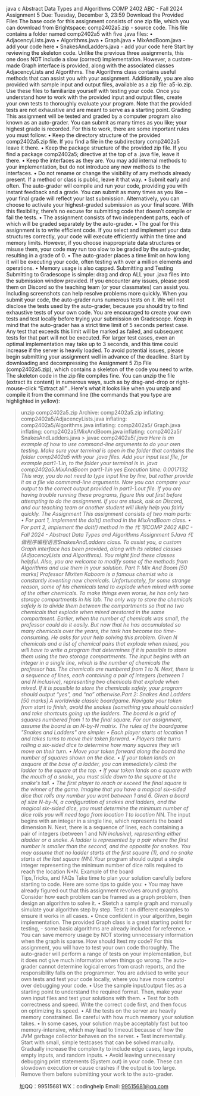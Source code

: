java c
Abstract Data Types and Algorithms
COMP 2402 ABC -   Fall 2024
Assignment 5
Due: Tuesday,   December 3, 23:59
Download the   Provided   Files
The   base code for this assignment consists of   one   zip   file,   which you   can   download   from   Brightspace:   comp2402a5.zip - source code. This file contains a folder   named   comp2402a5   with   five   .java   files:
•          AdjacencyLists.java
•          Algorithms.java
•            Graph.java
•          MixAndBoom.java   - add   your   code   here
•          SnakesAndLadders.java   - add   your   code   here
Start   by   reviewing the skeleton code.   Unlike the   previous three assignments, this   one   does   NOT   include   a slow   (correct)   implementation.   However,   a custom-made Graph   interface   is   provided, along with the   associated classes AdjacencyLists   and Algorithms. The Algorithms   class contains   useful methods that can assist you with your   assignment.
Additionally, you are also   provided with sample   input and   output   files,   available   as   a   zip file:   a5-io.zip.
Use these files to familiarize yourself with testing your code.   Once you   understand   how to   work   with   the   provided   input and output files, create your own tests to   thoroughly   evaluate   your   program.   Note   that the   provided tests are   not exhaustive and   are   meant to serve   as   a   starting   point.
Grading
This assignment will   be tested and graded   by a   computer   program   also   known   as   an   auto-grader. You   can submit as   many times as you   like; your   highest grade   is   recorded.   For this to   work,   there   are   some   important   rules you   must   follow:
•          Keep the   directory   structure   of the   provided   comp2402a5.zip file.   If you find   a   file   in   the   subdirectory   comp2402a5   leave   it there.
•          Keep the   package structure   of the   provided   zip   file.   If   you   find   a      package comp2402a5;   directive at the top of a   .java   file,   leave   it   there.
•          Keep the   interfaces as   they   are.   You   may   add   internal   methods   to   your   implementation,   but   do   not   introduce any   new   methods to the   interfaces.
•          Do   not   rename or   change   the   visibility   of   any   methods   already   present.   If   a   method   or   class   is   public,   leave   it that way.
•          Submit early and   often. The   auto-grader   will   compile   and   run   your   code,   providing   you   with instant feedback and a grade. You can   submit   as   many   times   as you   like   –   your   final   grade   will   reflect your   last submission. Alternatively, you can choose to   activate your   highest-graded
submission as your final score. With this flexibility, there’s   no excuse   for   submitting   code   that   doesn’t compile or fail   the tests.
•          The assignment consists of two   independent   parts,   each   of   which   will   be   graded   separately   by   the auto-grader.
•          The goal for this assignment   is to   write   efficient   code.   If you   select   and   implement   your   data   structures correctly, your code will execute efficiently within   the   time   and   memory   limits.
However,   if you choose   inappropriate data structures or   misuse them,   your   code   may   run   too   slow to   be graded   by the auto-grader,   resulting   in a grade   of   0.
•          The auto-grader   places a time   limit   on   how   long   it   will   be   executing   your   code,   often   testing with over a   million elements and   operations.
•            Memory   usage   is also capped.
Submitting and Testing
Submitting to Gradescope   is simple: drag and   drop   ALL   your   .java files   into   the   submission   window   provided.   If you encounter any   issues,   please   post them on   Discord so the teaching   team   (or   your classmates) can assist you.   Including screenshots can   help   resolve   problems   more   quickly.
When you submit your code, the auto-grader   runs   numerous tests   on   it.   We   will   not   disclose the tests used   by the auto-grader,   because you should try to find   exhaustive tests   of your   own   code.   You   are   encouraged to create your own tests and test   locally   before trying your   submission   on   Gradescope.   Keep   in   mind that the auto-grader   has a strict time   limit of   5   seconds   pertest   case.   Any   test   that   exceeds   this         limit will   be   marked as failed, and subsequent tests for   that   part   will   not   be   executed.   For   larger   test   cases, even an optimal   implementation   may take   up to   3 seconds,   and this   time   could   increase   if the   server   is   heavily   loaded. To avoid   potential   issues,   please   begin submitting your assignment well   in advance of the   deadline.
Start   by downloading and decompressing the Assignment 5   Zip   File   (comp2402a5.zip),   which   contains   a         skeleton of the code you   need to write. The skeleton   code   in the   zip file   compiles   fine.   You   can   unzip   the   file   (extract   its content)   in   numerous ways, such as   by drag-and-drop   or   right-mouse-click “Extract   all”   .               Here's what   it   looks   like when you   unzip and compile   it from   the   command   line   (the   commands   that   you   type are   highlighted   in yellow):
>   unzip   comp2402a5.zip
Archive:    comp2402a5.zip
inflating: comp2402a5/AdjacencyLists.java   inflating: comp2402a5/Algorithms.java
inflating: comp2402a5/   Graph.java
inflating: comp2402a5/MixAndBoom.java
inflating: comp2402a5/   SnakesAndLadders.java   >   javac   comp2402a5/*.java
Here   is an example of   how to   use command-line arguments   to   do   your   own testing.   Make   sure   your
terminal is open   in the folder that contains the   folder   comp2402a5   with   your   .java   files.   Add   your   input   test file, for example   part1-1.in, to the folder your terminal   is   in.
>   java comp2402a5.MixAndBoom   part1-1.in   yes
Execution time:   0.0017132
This way, you do   not   need to type   input   line   by   line,   but   rather   provide   it as   a file   via   command-line   arguments.   Now you can compare your output to the correct   output   provided   in   part1-1.out   file.
If you are   having trouble   running these   programs, figure this out first   before   attempting to   do   the   assignment.   If you are stuck, ask on   Discord,   and our   teaching   team   or   another   student   will   likely   help   you fairly   quickly.
The Assignment
This assignment consists of two   main   parts:
•          For   part   1,   implement the   doIt()   method   in the   MixAndBoom   class.
•          For   part 2,   implement the   doIt()   method   in   the   代 写COMP 2402 ABC - Fall 2024 - Abstract Data Types and Algorithms Assignment 5Java
代做程序编程语言SnakesAndLadders   class.
To   assist you, a custom Graph   interface   has   been   provided, along with   its   related   classes
(AdjacencyLists   and Algorithms). You   might find these classes   helpful. Also, you are welcome   to   modify some of the   methods from Algorithms   and   use them   in your solution.
Part   1:   Mix And   Boom   [50 marks]   Professor   Mixiten   Kaboom   is a famous chemist   who   is   constantly inventing   new chemicals.   Unfortunately, for some strange   reason, some   of   his   chemicals   tend to   explode when   mixed with some of the other   chemicals. To   make   things   even   worse,   he   has   only   two   storage compartments   in   his   lab. The only way to store the   chemicals   safely   is   to   divide   them   between   the compartments so that   no two chemicals that explode   when   mixed   arestored   in   the   same   compartment.   Earlier, when the   number of chemicals was small, the   professor   could   do   it   easily.   But   now that   he   has accumulated so   many chemicals over the   years,   the   task   has   become   too   time-   consuming.   He asks for your   help solving this   problem. Given   N chemicals   and   a   list   of   chemical   pairs
that explode when   mixed, you will   have to write a   program   that   determines   if   it   is   possible to   store   them   using the two storage compartments.
The   input   begins with an   integer   in a   single   line, which   is the   number   of   chemicals the   professor   has. The   chemicals are   numbered from   1 to   N.   Next, there   is a sequence   of   lines,   each   containing   a   pair   of         integers   (between   1 and   N   inclusive),   representing two chemicals that explode   when   mixed.   If   it   is   possible to store the chemicals   safely, your   program should   output “yes”,   and “no”   otherwise.Part 2: Snakes And   Ladders   [50   marks] A worldwide classic   boardgame.   Navigate your token   from   start      to finish, avoid the snakes   (something you should   consider)   and take   shortcuts   going   up the   ladders.   The   board   is a grid of squares   numbered from   1 to   the   final   square.   For   our   assignment,   assume   the   board   is      an   N-by-N   matrix.
The   rules of the   boardgame   "Snakes and   Ladders" are simple:
•          Each   player starts   at   location   1   and takes   turns   to   move   their   token   forward.
•          Players take turns   rolling   a   six-sided   dice to   determine   how   many   squares   they   will   move   on   their turn.
•          Move your token forward   along   the   board   the   number   of   squares   shown   on   the   dice.
•          If your token   lands   on   asquare   at the   base   of   a   ladder, you   can   immediately   climb   the   ladder   to   the square   at the   top.
•          If your token   lands   on   a   square   with the   mouth   of   a   snake, you   must   slide   down   to   the   square   at   the snake's   tail.
•          The first   player to   reach or exceed the   final   square   is   the   winner   of the   game.
Imagine that you   have a   magical six-sided dice   that   rolls   any   number you   want   between   1   and   6.   Given   a   board of size   N-by-N, a configuration of   snakes   and   ladders,   and   the   magical   six-sided   dice, you   must determine the   minimum   number of dice   rolls you will   need togo from   location   1 to   location   N*N.
The   input   begins with an   integer   in a single   line, which   represents the   board   dimension   N.   Next,   there   is   a sequence of   lines, each containing   a   pair of   integers   (between   1   and   N*N   inclusive),   representing
either   aladder   or   a   snake. A   ladder is   represented   by a   pair where the      first   number   is smaller than the
second, and the opposite   for   snakes.
You   may assume that   no   ladder
starts at the first   square   (1),   and   no   snake starts at   the   last   square
(N*N).Your   program should output   a      single   integer   representing the   minimum   number of dice   rolls      required to   reach the   location      N*N.
Example of the   board   
Tips,Tricks, and   FAQs
Take time to   plan your solution carefully   before starting to   code.   Here   are   some tips   to   guide you:
•          You   may   have already figured out   that   this   assignment   revolves   around   graphs.   Consider   how   each   problem can   be framed as a graph   problem, then   design   an   algorithm   to   solve   it.
•          Sketch a sample   graph   and   manually   simulate your   algorithm   step   by   step.   Test   it   on   different   examples to ensure   it works   in   all   cases.
•          Once confident   in your   algorithm,   begin   implementation. The   provided   Graph   class   is   a   great   starting   point for testing, - some   basic algorithms are   already   included for   reference.
•          You can save   memory   usage   by   NOT   storing   unnecessary   information when the   graph   is   sparse.
How should   Itest   my code?
For this assignment, you will   have to test your own code thoroughly.   The   auto-grader   will   perform   a
range of tests on your   implementation,   but   it does   not give   much   information   when things   go   wrong.            The auto-grader cannot determine   logical errors from   crash   reports,   and   the   responsibility   falls   on the      programmer. You are advised to write your own   tests   and test   your   code   locally,   where   you   have   more   control over debugging your   code.
•          Use the   sample   input/output files   as   a   starting   point to   understand   the   required   format.   Then,   make your own   input files and test your solutions   with   them.
•          Test for   both correctness and   speed.   Write the   correct   code   first,   and   then   focus   on   optimizing   its   speed.
•          All the tests on the   server   are   heavily   memory   constrained.   Be careful   with   how   much   memory   your solution takes.
•          In some   cases, your   solution   maybe   acceptably   fast   but   too   memory-intensive,   which   may   lead   to timeout   because of   how the JVM garbage collector   behaves on the   server.
•          Test   incrementally. Start with small, simple testcases   that   can   be   solved   manually.   Gradually       increase the complexity to   include   edge cases,   large   inputs,   empty   inputs, and   random   inputs.
•          Avoid   leaving   unnecessary debugging   print statements   (System.out)   in your   code. These   can   slowdown execution or cause   crashes   if the output   is too   large.   Remove them   before submitting your work to the auto-grader.

         
加QQ：99515681  WX：codinghelp  Email: 99515681@qq.com
